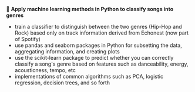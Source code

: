 :musical_score: **Apply machine learning methods in Python to classify songs into genres**

- train a classifier to distinguish between the two genres (Hip-Hop and Rock) based only on track information derived from Echonest (now part of Spotify)
- use pandas and seaborn packages in Python for subsetting the data, aggregating information, and creating plots
- use the scikit-learn package to predict whether you can correctly classify a song's genre based on features such as danceability, energy, acousticness, tempo, etc 
- implementations of common algorithms such as PCA, logistic regression, decision trees, and so forth
